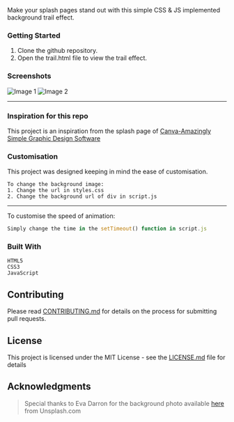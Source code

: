 Make your splash pages stand out with this simple CSS & JS implemented background trail effect.

### Getting Started
1. Clone the github repository.
2. Open the trail.html file to view the trail effect.

### Screenshots

![Image 1](https://www.dropbox.com/s/hc4689xvm9p6hob/css_trail_img1.png?raw=1 "The trail effect")
![Image 2](https://www.dropbox.com/s/dp8mbbtp3nauv67/css_trail_img2.png?raw=1)
___
### Inspiration for this repo
This project is an inspiration from the splash page of [Canva-Amazingly Simple Graphic Design Software](https://www.canva.com/)

### Customisation
This project was designed keeping in mind the ease of customisation.
```
To change the background image:
1. Change the url in styles.css
2. Change the background url of div in script.js
```
---

To customise the speed of animation:
```javascript
Simply change the time in the setTimeout() function in script.js
```

### Built With

``` 
HTML5 
CSS3
JavaScript 
```
## Contributing

Please read [CONTRIBUTING.md](https://gist.github.com/PurpleBooth/b24679402957c63ec426) for details on the process for submitting pull requests.

## License

This project is licensed under the MIT License - see the [LICENSE.md](LICENSE.md) file for details

## Acknowledgments
>Special thanks to Eva Darron for the background photo available [here](https://unsplash.com/@evadarron?utm_medium=referral&utm_campaign=photographer-credit&utm_content=creditBadge) from Unsplash.com


